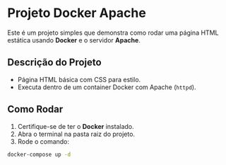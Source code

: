 # Projeto Docker Apache

Este é um projeto simples que demonstra como rodar uma página HTML estática usando **Docker** e o servidor **Apache**.

## Descrição do Projeto

- Página HTML básica com CSS para estilo.
- Executa dentro de um container Docker com Apache (`httpd`).

## Como Rodar

1. Certifique-se de ter o **Docker** instalado.
2. Abra o terminal na pasta raiz do projeto.
3. Rode o comando:

```bash
docker-compose up -d
